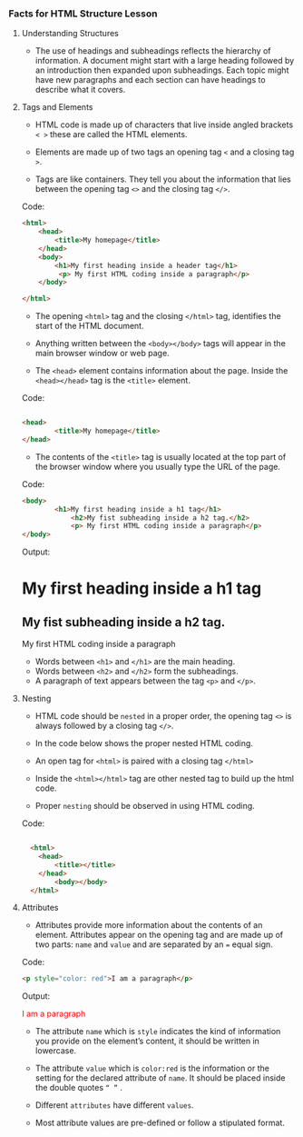 ### Facts for HTML Structure Lesson

1. Understanding Structures

    - The use of headings and subheadings reflects the hierarchy of information. A document might start with a large heading followed by an introduction then expanded upon subheadings. Each topic might have new paragraphs and each section can have headings to describe what it covers.

2. Tags and Elements

    - HTML code is made up of characters that live inside angled brackets `< >` these are called the HTML elements. 
    
    - Elements are made up of two tags an opening tag `<` and a closing tag `>`. 

    - Tags are like containers. They tell you about the information that lies between the opening tag `<>` and the closing tag `</>`. 

    Code:

    ```html
    <html>
	    <head>
		    <title>My homepage</title>
	    </head>
	    <body>
		    <h1>My first heading inside a header tag</h1>
             <p> My first HTML coding inside a paragraph</p>
	    </body>

    </html>

    ```

    - The opening `<html>` tag and the closing `</html>` tag, identifies the start of the HTML document.
    
    - Anything written between the `<body></body>` tags will appear in the main browser window or web page.
    
    - The `<head>` element contains information about the page. Inside the `<head></head>` tag is the `<title>` element.

    Code:

    ```html
    
    <head>
		    <title>My homepage</title>
	</head>
    
    ```

    - The contents of the `<title>` tag is usually located at the top part of the browser window where you usually type the URL of the page.	

    Code:

    ```html
    <body>
		    <h1>My first heading inside a h1 tag</h1>
                <h2>My fist subheading inside a h2 tag.</h2>
                <p> My first HTML coding inside a paragraph</p>
	</body>
    ```
     Output:

    <h1>My first heading inside a h1 tag</h1>
    <h2>My fist subheading inside a h2 tag.</h2>
    <p> My first HTML coding inside a paragraph</p>

    - Words between `<h1>` and `</h1>` are the main heading.
    - Words between `<h2>` and `</h2>` form the subheadings.
    - A paragraph of text appears between the tag `<p>` and `</p>`.

3. Nesting
    - HTML code should be `nested` in a proper order, the opening tag `<>` is always followed by a closing tag `</>`.

    - In the code below shows the proper nested HTML coding.

    - An open tag for `<html>` is paired with a closing tag `</html>`

    - Inside the `<html></html>` tag are other nested tag to build up the html code.

    - Proper `nesting` should be observed in using HTML coding.

    Code:

    ```html

      <html>
        <head>
            <title></title>
        </head>
            <body></body>
      </html>  

    ```
    
4. Attributes
    - Attributes provide more information about the contents of an element. Attributes appear on the opening tag and are made up of two parts: `name` and `value` and are separated by an  `=` equal sign.

    Code: 
    ```html
    <p style="color: red">I am a paragraph</p>
    
    ```

     Output:
    <html>
     <body><p style="color: red">I am a paragraph</p></body>
    </html>

    - The attribute `name` which is `style` indicates the kind of information you provide on the element’s content, it should be written in lowercase.

    - The attribute `value` which is `color:red` is the information or the setting for the declared attribute of `name`. It should be placed inside the double quotes `“ ”` . 

    - Different `attributes` have different `values`.
    
    - Most attribute values are pre-defined or follow a stipulated format.  


 
    



